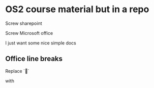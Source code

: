 # OS2 course material but in a repo
Screw sharepoint

Screw Microsoft office

I just want some nice simple docs

## Office line breaks
<!-- Don't change this one! --> Replace ``

with

```

```